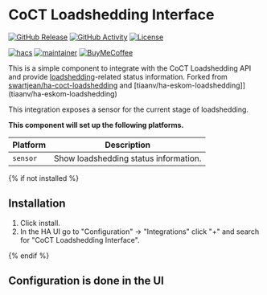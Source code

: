 # CoCT Loadshedding Interface

[![GitHub Release][releases-shield]][releases]
[![GitHub Activity][commits-shield]][commits]
[![License][license-shield]](LICENSE)

[![hacs][hacsbadge]][hacs]
[![maintainer][maintenance-shield]][maintainer]
[![BuyMeCoffee][buymecoffeebadge]][buymecoffee]

This is a simple component to integrate with the CoCT Loadshedding API and provide [loadshedding](https://en.wikipedia.org/wiki/South_African_energy_crisis)-related status information.
Forked from [swartjean/ha-coct-loadshedding](swartjean/ha-coct-loadshedding) and [tiaanv/ha-eskom-loadshedding]](tiaanv/ha-eskom-loadshedding)

This integration exposes a sensor for the current stage of loadshedding.

**This component will set up the following platforms.**

Platform | Description
-- | --
`sensor` | Show loadshedding status information.

{% if not installed %}
## Installation

1. Click install.
1. In the HA UI go to "Configuration" -> "Integrations" click "+" and search for "CoCT Loadshedding Interface".

{% endif %}

## Configuration is done in the UI

<!---->

[buymecoffee]: https://www.buymeacoffee.com/tinuva
[buymecoffeebadge]: https://img.shields.io/badge/buy%20me%20a%20coffee-donate-yellow.svg?style=for-the-badge
[commits-shield]: https://img.shields.io/github/commit-activity/y/tinuva/ha-coct-loadshedding.svg?style=for-the-badge
[commits]: https://github.com/tinuva/ha-coct-loadshedding/commits/master
[hacs]: https://github.com/custom-components/hacs
[hacsbadge]: https://img.shields.io/badge/HACS-Default-orange.svg?style=for-the-badge
[license-shield]: https://img.shields.io/github/license/tinuva/ha-coct-loadshedding.svg?style=for-the-badge
[maintenance-shield]: https://img.shields.io/badge/maintainer-%20%40tinuva-blue.svg?style=for-the-badge
[maintainer]: https://github.com/tinuva
[releases-shield]: https://img.shields.io/github/v/release/tinuva/ha-coct-loadshedding?style=for-the-badge
[releases]: https://github.com/tinuva/ha-coct-loadshedding/releases